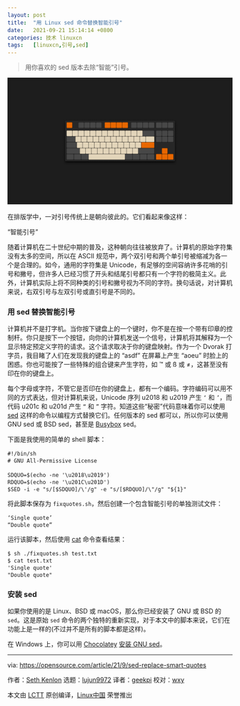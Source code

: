 ```yaml
---
layout: post
title:	"用 Linux sed 命令替换智能引号"
date:	2021-09-21 15:14:14 +0800 
categories:	技术 linuxcn 
tags:	[linuxcn,引号,sed]
---
```




> 
> 用你喜欢的 sed 版本去除“智能”引号。
> 
> 
> 


![](/Asserts/Images/album/202109/21/151406chun5nyumy8wyu5y.png "Coding on a computer")


在排版学中，一对引号传统上是朝向彼此的。它们看起来像这样：


“智能引号”


随着计算机在二十世纪中期的普及，这种朝向往往被放弃了。计算机的原始字符集没有太多的空间，所以在 ASCII 规范中，两个双引号和两个单引号被缩减为各一个是合理的。如今，通用的字符集是 Unicode，有足够的空间容纳许多花哨的引号和撇号，但许多人已经习惯了开头和结尾引号都只有一个字符的极简主义。此外，计算机实际上将不同种类的引号和撇号视为不同的字符。换句话说，对计算机来说，右双引号与左双引号或直引号是不同的。


### 用 sed 替换智能引号


计算机并不是打字机。当你按下键盘上的一个键时，你不是在按一个带有印章的控制杆。你只是按下一个按钮，向你的计算机发送一个信号，计算机将其解释为一个显示特定预定义字符的请求。这个请求取决于你的键盘映射。作为一个 Dvorak 打字员，我目睹了人们在发现我的键盘上的 “asdf” 在屏幕上产生 “aoeu” 时脸上的困惑。你也可能按了一些特殊的组合键来产生字符，如 ™ 或 ß 或 ≠，这甚至没有印在你的键盘上。


每个字母或字符，不管它是否印在你的键盘上，都有一个编码。字符编码可以用不同的方式表达，但对计算机来说，Unicode 序列 u2018 和 u2019 产生 `‘` 和 `’`，而代码 u201c 和 u201d 产生 `“` 和 `”` 字符。知道这些“秘密”代码意味着你可以使用 [sed](https://opensource.com/article/20/12/sed) 这样的命令以编程方式替换它们。任何版本的 sed 都可以，所以你可以使用 GNU sed 或 BSD sed，甚至是 [Busybox](https://opensource.com/article/21/8/what-busybox) sed。


下面是我使用的简单的 shell 脚本：



```
#!/bin/sh
# GNU All-Permissive License

SDQUO=$(echo -ne '\u2018\u2019')
RDQUO=$(echo -ne '\u201C\u201D')
$SED -i -e "s/[$SDQUO]/\'/g" -e "s/[$RDQUO]/\"/g" "${1}"

```

将此脚本保存为 `fixquotes.sh`，然后创建一个包含智能引号的单独测试文件：



```
‘Single quote’
“Double quote”

```

运行该脚本，然后使用 [cat](https://opensource.com/article/19/2/getting-started-cat-command) 命令查看结果：



```
$ sh ./fixquotes.sh test.txt
$ cat test.txt
'Single quote'
"Double quote"

```

### 安装 sed


如果你使用的是 Linux、BSD 或 macOS，那么你已经安装了 GNU 或 BSD 的 `sed`。这是原始 `sed` 命令的两个独特的重新实现，对于本文中的脚本来说，它们在功能上是一样的(不过并不是所有的脚本都是这样)。


在 Windows 上，你可以用 [Chocolatey](https://opensource.com/article/20/3/chocolatey) [安装 GNU sed](https://chocolatey.org/packages/sed)。




---


via: <https://opensource.com/article/21/9/sed-replace-smart-quotes>


作者：[Seth Kenlon](https://opensource.com/users/seth) 选题：[lujun9972](https://github.com/lujun9972) 译者：[geekpi](https://github.com/geekpi) 校对：[wxy](https://github.com/wxy)


本文由 [LCTT](https://github.com/LCTT/TranslateProject) 原创编译，[Linux中国](https://linux.cn/) 荣誉推出
